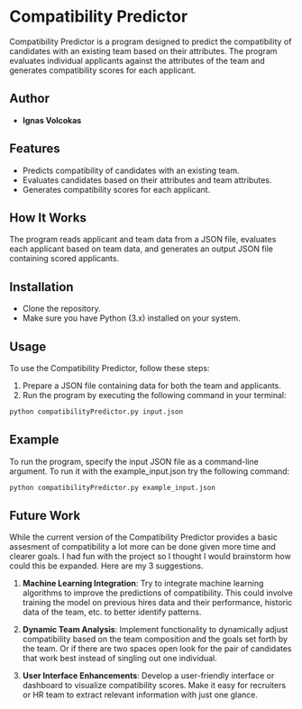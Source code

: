 # Compatibility Predictor

Compatibility Predictor is a program designed to predict the compatibility of candidates with an existing team based on their attributes. The program evaluates individual applicants against the attributes of the team and generates compatibility scores for each applicant.

## Author

- **Ignas Volcokas**

## Features

- Predicts compatibility of candidates with an existing team.
- Evaluates candidates based on their attributes and team attributes.
- Generates compatibility scores for each applicant.

## How It Works

The program reads applicant and team data from a JSON file, evaluates each applicant based on team data, and generates an output JSON file containing scored applicants.

## Installation

- Clone the repository.
- Make sure you have Python (3.x) installed on your system.

## Usage

To use the Compatibility Predictor, follow these steps:

1. Prepare a JSON file containing data for both the team and applicants.
2. Run the program by executing the following command in your terminal:

```bash
python compatibilityPredictor.py input.json
```

## Example

To run the program, specify the input JSON file as a command-line argument.
To run it with the example_input.json try the following command:
```bash
python compatibilityPredictor.py example_input.json
```

## Future Work

While the current version of the Compatibility Predictor provides a basic assesment of compatibility a lot more can be done given more time and clearer goals. I had 
fun with the project so I thought I would brainstorm how could this be expanded. Here are my 3 suggestions.

1. **Machine Learning Integration**: Try to integrate machine learning algorithms to improve the predictions of compatibility. This could involve training the model on previous hires data and their performance, historic data of the team, etc. to better identify patterns.

2. **Dynamic Team Analysis**: Implement functionality to dynamically adjust compatibility based on the team composition and the goals set forth by the team. Or if there are two spaces open look for the pair of candidates that work best instead of singling out one individual.

3. **User Interface Enhancements**: Develop a user-friendly interface or dashboard to visualize compatibility scores. Make it easy for recruiters or HR team to extract relevant information with just one glance.

